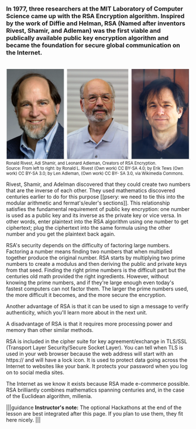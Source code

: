 

### In 1977, three researchers at the MIT Laboratory of Computer Science came up with the RSA Encryption algorithm. Inspired by the work of Diffie and Helman, RSA (Named after inventors Rivest, Shamir, and Adleman) was the first viable and publically available public key encryption algorithm and became the foundation for secure global communication on the Internet.
<br>

<figure class="snippetimg" style="margin: 0 auto;width:100%">
  <img src=".guides/img/RivestShamirAdleman.PNG"  alt="Ronald Rivest, Adi Shamir, and Leonard Adleman, Creators of RSA Encryption. . *Source: From left to right: by Ronald L. Rivest (Own work) CC BY-SA 4.0; by Erik Tews (Own work) CC BY-SA 3.0; by Len Adleman, (Own work) CC BY- SA 3.0, via Wikimedia Commons.*
">
  <figcaption style="font-size: 0.8em; text-align: left;">Ronald Rivest, Adi Shamir, and Leonard Adleman, Creators of RSA Encryption. 
<br>
Source: From left to right: by Ronald L. Rivest (Own work) CC BY-SA 4.0; by Erik Tews (Own work) CC BY-SA 3.0; by Len Adleman, (Own work) CC BY- SA 3.0, via Wikimedia Commons.</figcaption>
</figure>

Rivest, Shamir, and Adelman discovered that they could create two numbers that are the inverse of each other. They used mathematics discovered centuries earlier to do for this purpose [[psery: we need to tie this into the modular arithmetic and fermat's/euler's sections]]. This relationship satisfies the fundamental requirement of public key encryption: one number is used as a public key and its inverse as the private key or vice versa. In other words, enter plaintext into the RSA algorithm using one number to get ciphertext; plug the ciphertext into the same formula using the other number and you get the plaintext back again.

RSA's security depends on the difficulty of factoring large numbers. Factoring a number means finding two numbers that when multiplied together produce the original number. RSA starts by multiplying two prime numbers to create a modulus and then deriving the public and private keys from that seed. Finding the right prime numbers is the difficult part but the centuries old math provided the right ingredients. However, without knowing the prime numbers, and if they're large enough even today's fastest computers can not factor them.  The larger the prime numbers used, the more difficult it becomes, and the more secure the encryption. 

Another advantage of RSA is that it can be used to sign a message to verify authenticity, which you'll learn more about in the next unit.

A disadvantage of RSA is that it requires more processing power and memory than other similar methods.

RSA is included in the cipher suite for key agreement/exchange in TLS/SSL (Transport Layer Security/Secure Socket Layer).  You can tell when TLS is used in your web browser because the web address will start with an https:// and will have a lock icon. It is used to protect data going across the Internet to websites like your bank.  It protects your password when you log on to social media sites.

The Internet as we know it exists because RSA made e-commerce possible. RSA brilliantly combines mathematics spanning centuries and, in the case of the Euclidean algorithm, millenia.

|||guidance 
**Instructor's note:**  The optional Hackathons at the end of the lesson are best integrated after this page.  If you plan to use them, they fit here nicely.
|||



